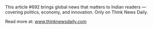 This article #692 brings global news that matters to Indian readers — covering politics, economy, and innovation. Only on Think News Daily.

Read more at: www.thinknewsdaily.com